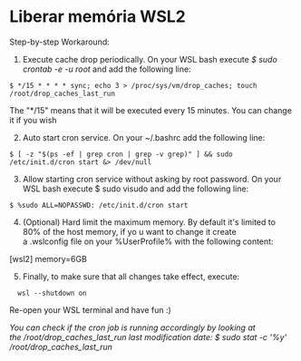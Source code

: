 # Liberar memória WSL2

Step-by-step Workaround:

1. Execute cache drop periodically. On your WSL bash execute _$ sudo crontab -e -u root_ and add the following line:
  
  ~~~ terminal
  $ */15 * * * * sync; echo 3 > /proc/sys/vm/drop_caches; touch /root/drop_caches_last_run
  ~~~
  
  The "*/15" means that it will be executed every 15 minutes. You can change it if you wish

2. Auto start cron service. On your ~/.bashrc add the following line:
  
  ~~~ terminal
  $ [ -z "$(ps -ef | grep cron | grep -v grep)" ] && sudo /etc/init.d/cron start &> /dev/null
  ~~~

3. Allow starting cron service without asking by root password. On your WSL bash execute $ sudo visudo and add the following line:
  
  ~~~ terminal
  $ %sudo ALL=NOPASSWD: /etc/init.d/cron start
  ~~~

4. (Optional) Hard limit the maximum memory. By default it's limited to 80% of the host memory, if yo	u want to change it create a .wslconfig file on your %UserProfile% with the following content:
  
  [wsl2]
  memory=6GB

5. Finally, to make sure that all changes take effect, execute:

  ~~~ terminal
  wsl --shutdown on
  ~~~

Re-open your WSL terminal and have fun :)

_You can check if the cron job is running accordingly by looking at the /root/drop_caches_last_run last modification date: $ sudo stat -c '%y' /root/drop_caches_last_run_